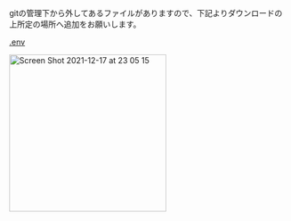 gitの管理下から外してあるファイルがありますので、下記よりダウンロードの上所定の場所へ追加をお願いします。

[.env](https://drive.google.com/file/d/1ziY7nwpTZQ7bw8pDJdPKRFuKQLJ92zxJ/view?usp=sharing)

<img width="282" alt="Screen Shot 2021-12-17 at 23 05 15" src="https://user-images.githubusercontent.com/82959924/146559384-2b90c708-c25d-4332-8f61-b5f427bb42cb.png">
